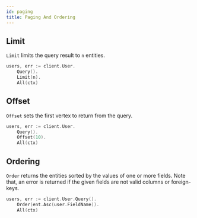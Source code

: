 ```yaml
---
id: paging
title: Paging And Ordering
---
```


## Limit

`Limit` limits the query result to `n` entities.

```go
users, err := client.User.
	Query().
	Limit(n).
	All(ctx)
```


## Offset

`Offset` sets the first vertex to return from the query. 

```go
users, err := client.User.
	Query().
	Offset(10).
	All(ctx)
```

## Ordering

`Order` returns the entities sorted by the values of one or more fields. Note that, an error
is returned if the given fields are not valid columns or foreign-keys.

```go
users, err := client.User.Query().
	Order(ent.Asc(user.FieldName)).
	All(ctx)
```
